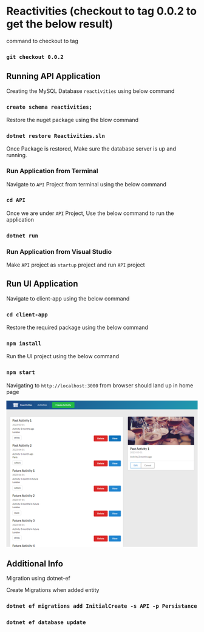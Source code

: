 # Reactivities (checkout to tag 0.0.2 to get the below result)

command to checkout to tag

### `git checkout 0.0.2`

## Running API Application

Creating the MySQL Database `reactivities` using below command

### `create schema reactivities;`

Restore the nuget package using the blow command

### `dotnet restore Reactivities.sln`

Once Package is restored, Make sure the database server is up and running.

### Run Application from Terminal

Navigate to `API` Project from terminal using the below command

### `cd API`

Once we are under `API` Project, Use the below command to run the application

### `dotnet run`

### Run Application from Visual Studio

Make `API` project as `startup` project and run `API` project

## Run UI Application

Navigate to client-app using the below command

### `cd client-app`

Restore the required package using the below command

### `npm install`

Run the UI project using the below command

### `npm start`

Navigating to `http://localhost:3000` from browser should land up in home page

![Home Page](images/home-page.png)

## Additional Info

Migration using dotnet-ef

Create Migrations when added entity

### `dotnet ef migrations add InitialCreate -s API -p Persistance`

### `dotnet ef database update`
